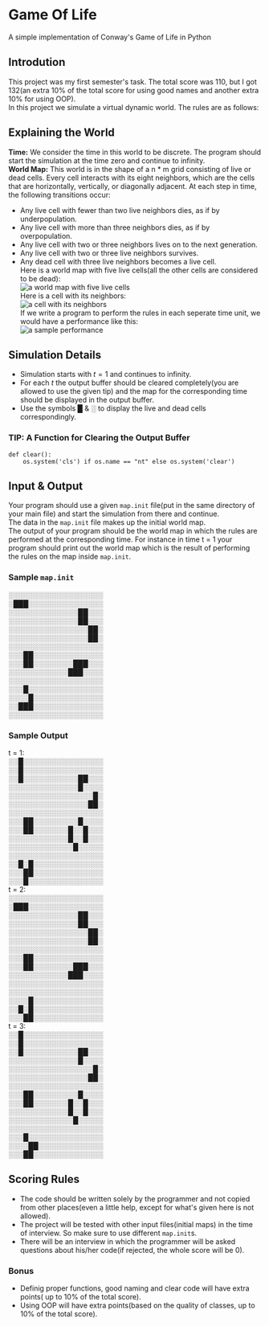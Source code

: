 # Game Of Life
A simple implementation of Conway's Game of Life in Python  
## Introdution
This project was my first semester's task. The total score was 110, but I got 
132(an extra 10% of the total score for using good names and another extra 10% 
for using OOP).  
In this project we simulate a virtual dynamic world. The rules are as follows:  
## Explaining the World
**Time:** We consider the time in this world to be discrete. The program should 
start the simulation at the time zero and continue to infinity.  
**World Map:** This world is in the shape of a n * m grid consisting of 
live or dead cells. Every cell interacts with its eight neighbors, which are 
the cells that are horizontally, vertically, or diagonally adjacent. At each 
step in time, the following transitions occur:  
+ Any live cell with fewer than two live neighbors dies, as if by 
underpopulation.  
+ Any live cell with more than three neighbors dies, as if by overpopulation.  
+ Any live cell with two or three neighbors lives on to the next generation.  
+ Any live cell with two or three live neighbors survives.  
+ Any dead cell with three live neighbors becomes a live cell.  
Here is a world map with five live cells(all the other cells are considered to 
be dead):  
![a world map with five live cells](https://uupload.ir/files/c9mb_map.png)  
Here is a cell with its neighbors:  
![a cell with its neighbors](https://uupload.ir/files/0glm_neighbors.png)  
If we write a program to perform the rules in each seperate time unit, we 
would have a performance like this:  
![a sample performance](https://uupload.ir/files/3fba_output5.gif)  
## Simulation Details
+ Simulation starts with $t = 1$ and continues to infinity.  
+ For each $t$ the output buffer should be cleared completely(you are allowed 
to use the given tip) and the map for the corresponding time should be 
displayed in the output buffer.  
+ Use the symbols █ & ░ to display the live and dead cells correspondingly.  
### TIP: A Function for Clearing the Output Buffer
```
def clear():
    os.system('cls') if os.name == "nt" else os.system('clear')
```
## Input & Output
Your program should use a given `map.init` file(put in the same directory of 
your main file) and start the simulation from there and continue.  
The data in the `map.init` file makes up the initial world map.  
The output of your program should be the world map in which the rules are 
performed at the corresponding time. For instance in time t = 1 your program 
should print out the world map which is the result of performing the rules on 
the map inside `map.init`.  
### Sample `map.init`
░░░░░░░░░░░░░░░░░░░  
░███░░░░░░░░░░░░░░░  
░░░░░░░░░░░░░░██░░░  
░░░░░░░░░░░░░░██░░░  
░░░░░░░░░░░░░░░░██░  
░░░░░░░░░░░░░░░░██░  
░░░░░░░░░░░░░░░░░░░  
░░░██░░░░░░░░░░░░░░  
░░░██░░░░░░░░███░░░  
░░░░░░░░░░░░███░░░░  
░░░░░░░░░░░░░░░░░░░  
░░░█░░░░░░░░░░░░░░░  
░░░░█░░░░░░░░░░░░░░  
░░███░░░░░░░░░░░░░░  
░░░░░░░░░░░░░░░░░░░  
### Sample Output
t = 1:  
░░█░░░░░░░░░░░░░░░░  
░░█░░░░░░░░░░░░░░░░  
░░█░░░░░░░░░░░██░░░  
░░░░░░░░░░░░░░█░░░░  
░░░░░░░░░░░░░░░░░█░  
░░░░░░░░░░░░░░░░██░  
░░░░░░░░░░░░░░░░░░░  
░░░██░░░░░░░░░█░░░░  
░░░██░░░░░░░█░░█░░░  
░░░░░░░░░░░░█░░█░░░  
░░░░░░░░░░░░░█░░░░░  
░░░░░░░░░░░░░░░░░░░  
░░█░█░░░░░░░░░░░░░░  
░░░██░░░░░░░░░░░░░░  
░░░█░░░░░░░░░░░░░░░  
t = 2:  
░░░░░░░░░░░░░░░░░░░  
░███░░░░░░░░░░░░░░░  
░░░░░░░░░░░░░░██░░░  
░░░░░░░░░░░░░░██░░░  
░░░░░░░░░░░░░░░░██░  
░░░░░░░░░░░░░░░░██░  
░░░░░░░░░░░░░░░░░░░  
░░░██░░░░░░░░░░░░░░  
░░░██░░░░░░░░███░░░  
░░░░░░░░░░░░███░░░░  
░░░░░░░░░░░░░░░░░░░  
░░░░░░░░░░░░░░░░░░░  
░░░░█░░░░░░░░░░░░░░  
░░█░█░░░░░░░░░░░░░░  
░░░██░░░░░░░░░░░░░░  
t = 3:  
░░█░░░░░░░░░░░░░░░░  
░░█░░░░░░░░░░░░░░░░  
░░█░░░░░░░░░░░██░░░  
░░░░░░░░░░░░░░█░░░░  
░░░░░░░░░░░░░░░░░█░  
░░░░░░░░░░░░░░░░██░  
░░░░░░░░░░░░░░░░░░░  
░░░██░░░░░░░░░█░░░░  
░░░██░░░░░░░█░░█░░░  
░░░░░░░░░░░░█░░█░░░  
░░░░░░░░░░░░░█░░░░░  
░░░░░░░░░░░░░░░░░░░  
░░░█░░░░░░░░░░░░░░░  
░░░░██░░░░░░░░░░░░░  
░░░██░░░░░░░░░░░░░░  
## Scoring Rules
+ The code should be written solely by the programmer and not copied from other 
places(even a little help, except for what's given here is not allowed).  
+ The project will be tested with other input files(initial maps) in the time 
of interview. So make sure to use different `map.init`s.  
+ There will be an interview in which the programmer will be asked questions 
about his/her code(if rejected, the whole score will be 0).  
### Bonus
+ Definig proper functions, good naming and clear code will have extra points(
up to 10% of the total score).  
+ Using OOP will have extra points(based on the quality of classes, up to 10% 
of the total score).
